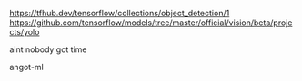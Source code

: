 https://tfhub.dev/tensorflow/collections/object_detection/1
https://github.com/tensorflow/models/tree/master/official/vision/beta/projects/yolo


aint nobody got time

angot-ml